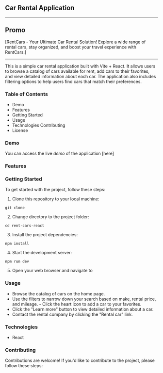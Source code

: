 ## Car Rental Application

---

## Promo

[RentCars - Your Ultimate Car Rental Solution! Explore a wide range of rental cars, stay organized, and boost your travel experience with RentCars.]

---

This is a simple car rental application built with Vite + React. It allows users to browse a catalog
of cars available for rent, add cars to their favorites, and view detailed information about each
car. The application also includes filtering options to help users find cars that match their
preferences.

### Table of Contents

- Demo
- Features
- Getting Started
- Usage
- Technologies Contributing
- License

### Demo

You can access the live _demo_ of the application
[here]

### Features

### Getting Started

To get started with the project, follow these steps:

1. Clone this repository to your local machine:

`git clone` <repository-url>

2. Change directory to the project folder:

`cd rent-cars-react`

3.  Install the project dependencies:

`npm install`

4. Start the development server:

`npm run dev`

5. Open your web browser and navigate to

### Usage

- Browse the catalog of cars on the home page.
- Use the filters to narrow down your search based on make, rental price, and mileage. - Click the
  heart icon to add a car to your favorites.
- Click the "Learn more" button to view detailed information about a car.
- Contact the rental company by clicking the "Rental car" link.

### Technologies

- React

### Contributing

Contributions are welcome! If you'd like to contribute to the project, please follow these steps:
